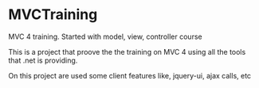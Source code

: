 # MVCTraining
MVC 4 training. Started with model, view, controller course

This is a project that proove the the training on MVC 4 using all the tools that .net is providing. 

On this project are used some client features like, jquery-ui, ajax calls, etc
